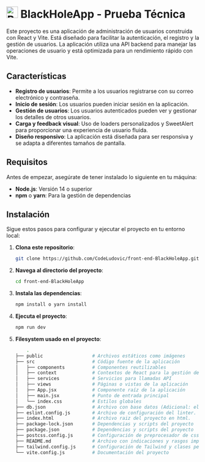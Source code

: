 # <img src="public/assets/blackhole.ico" alt="BlackHoleApp Icon" width="30" height="30"> BlackHoleApp - Prueba Técnica

Este proyecto es una aplicación de administración de usuarios construida con React y Vite. Está diseñado para facilitar la autenticación, el registro y la gestión de usuarios. La aplicación utiliza una API backend para manejar las operaciones de usuario y está optimizada para un rendimiento rápido con Vite.

## Características

- **Registro de usuarios**: Permite a los usuarios registrarse con su correo electrónico y contraseña.
- **Inicio de sesión**: Los usuarios pueden iniciar sesión en la aplicación.
- **Gestión de usuarios**: Los usuarios autenticados pueden ver y gestionar los detalles de otros usuarios.
- **Carga y feedback visual**: Uso de loaders personalizados y SweetAlert para proporcionar una experiencia de usuario fluida.
- **Diseño responsivo**: La aplicación está diseñada para ser responsiva y se adapta a diferentes tamaños de pantalla.

## Requisitos

Antes de empezar, asegúrate de tener instalado lo siguiente en tu máquina:

- **Node.js**: Versión 14 o superior
- **npm** o **yarn**: Para la gestión de dependencias

## Instalación

Sigue estos pasos para configurar y ejecutar el proyecto en tu entorno local:

1. **Clona este repositorio**:
   ```bash
   git clone https://github.com/CodeLudovic/front-end-BlackHoleApp.git

2. **Navega al directorio del proyecto**:
   ```bash
   cd front-end-BlackHoleApp

3. **Instala las dependencias**:
   ```bash
   npm install o yarn install

4. **Ejecuta el proyecto**:
   ```bash
   npm run dev

5. **Filesystem usado en el proyecto**:
    ```bash
        .
    ├── public                  # Archivos estáticos como imágenes
    ├── src                     # Código fuente de la aplicación
    │   ├── components          # Componentes reutilizables
    │   ├── context             # Contextos de React para la gestión del estado global
    │   ├── services            # Servicios para llamadas API
    │   ├── views               # Páginas o vistas de la aplicación
    │   ├── App.jsx             # Componente raíz de la aplicación
    │   ├── main.jsx            # Punto de entrada principal
    │   └── index.css           # Estilos globales
    ├── db.json                 # Archivo con base datos (Adicional: el proyecto cuenta con su backend desplegado no es necesario usar este archivo con json-server).
    ├── eslint.config.js        # Archivo de configuración del linter.
    ├── index.html              # Archivo raiz del proyecto en html.
    ├── package-lock.json       # Dependencias y scripts del proyecto
    ├── package.json            # Dependencias y scripts del proyecto
    ├── postcss.config.js       # Configuración de preprocesador de css
    ├── README.md               # Archivo con indicaciones y rasgos importantes de la prueba.
    ├── tailwind.config.js      # Configuración de Tailwind y clases personalizadas.
    └── vite.config.js          # Documentación del proyecto
